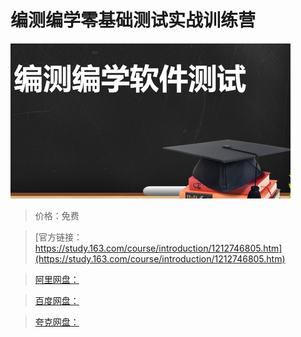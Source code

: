 # 编测编学零基础测试实战训练营

![img](../../../assets/study163/free/5053acdb8f0d4a1da244b7f42ed24334.png)

> 价格：免费

> [官方链接：https://study.163.com/course/introduction/1212746805.htm](https://study.163.com/course/introduction/1212746805.htm)

> [阿里网盘：]()

> [百度网盘：]()

> [夸克网盘：]()
